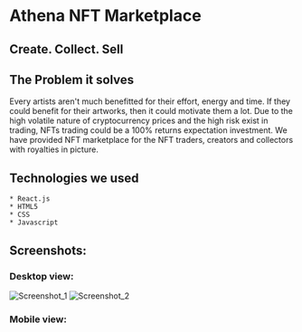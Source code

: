 # Athena NFT Marketplace
## Create. Collect. Sell
## The Problem it solves
Every artists aren't much benefitted for their effort, energy and time. If they could benefit for their artworks, then it could motivate them a lot. Due to the high volatile nature of cryptocurrency prices and the high risk exist in trading, NFTs trading could be a 100% returns expectation investment. We have provided NFT marketplace for the NFT traders, creators and collectors with royalties in picture.

## Technologies we used
    * React.js
    * HTML5
    * CSS
    * Javascript

## Screenshots:
### Desktop view:
![Screenshot_1](https://user-images.githubusercontent.com/78247889/132495420-b97f8455-edd7-43d2-b271-f813c73b1168.png)
![Screenshot_2](https://user-images.githubusercontent.com/78247889/132233854-956bb6ba-c57a-4237-bcf7-e4beddb0125c.png)
### Mobile view:


<!-- ### Video: https://www.loom.com/share/6da72013a2a148aa94f6bf18d328c465 -->